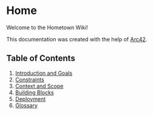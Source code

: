# Home

Welcome to the Hometown Wiki!

This documentation was created with the help of [Arc42](https://arc42.org/).

## Table of Contents

1. [Introduction and Goals](01.-Introduction-and-Goals.md)
2. [Constraints](02.-Constraints.md)
3. [Context and Scope](03.-Context-and-Scope.md)
4. [Building Blocks](04.-Building-Blocks.md)
5. [Deployment](05.-deployment.md)
6. [Glossary](06.-Glossary.md)
